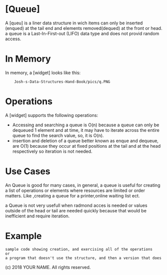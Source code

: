 # \[Queue]

A \[queu] is a liner data structure in wich items can only be inserted (enqued) at the tail end and elements removed(dequed) at the front or head. a queue is a Last-In-First-out (LIFO) data type and does not provid random access. 

# In Memory

In memory, a \[widget\] looks like this:


        Josh-s-Data-Structures-Hand-Book/pics/q.PNG
      

# Operations

A \[widget\] supports the following operations:

* Accessing and searching a queue is O(n) because a queue can only be dequeued 1 element and at time, it may have to iterate across the entire queue to find the search value, so, it is O(n).  
* insertion and deletion of a queue better known as enque and dequeue, are O(1) because they occur at fixed positions at the tail and at the head respectively so iteration is not needed.  

# Use Cases

An Queue is good for many cases, in general, a queue is useful for creating a list of operations or elements where resources are limited or order matters. Like ,creating a queue for a printer,online waiting list ect. 

a Queue is not very usefull when radmond acces is needed or values outside of the head or tail are needed quickly because that would be inefficient and require iteration.


# Example

```
sample code showing creation, and exercising all of the operations
or
a program that doesn't use the structure, and then a version that does
```

(c) 2018 YOUR NAME. All rights reserved.
